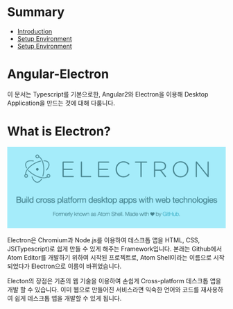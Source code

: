 # Summary

* [Introduction](README.md)
* [Setup Environment](chapter1.md)
* [Setup Environment](chapter2.md)

# Angular-Electron

이 문서는 Typescript를 기본으로한, Angular2와 Electron을 이용해 Desktop Application을 만드는 것에 대해 다룹니다.

# What is Electron?
![](/assets/img/intro_electron.png)

Electron은 Chromium과 Node.js를 이용하여 데스크톱 앱을 HTML, CSS, JS(Typescript)로 쉽게 만들 수 있게 해주는 Framework입니다. 본래는 Github에서 Atom Editor를 개발하기 위하여 시작된 프로젝트로, Atom Shell이라는 이름으로 시작되었다가 Electron으로 이름이 바뀌었습니다.

Electon의 장점은 기존의 웹 기술을 이용하여 손쉽게 Cross-platform 데스크톱 앱을 개발 할 수 있습니다. 이미 웹으로 만들어진 서비스라면 익숙한 언어와 코드를 재사용하여 쉽게 데스크톱 앱을 개발할 수 있게 됩니다.
